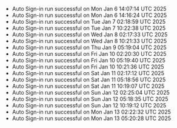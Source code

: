 - Auto Sign-in run successful on Mon Jan  6 14:07:14 UTC 2025
- Auto Sign-in run successful on Mon Jan  6 14:16:24 UTC 2025
- Auto Sign-in run successful on Tue Jan  7 02:18:59 UTC 2025
- Auto Sign-in run successful on Tue Jan  7 10:22:38 UTC 2025
- Auto Sign-in run successful on Wed Jan  8 02:17:33 UTC 2025
- Auto Sign-in run successful on Wed Jan  8 10:21:33 UTC 2025
- Auto Sign-in run successful on Thu Jan  9 05:19:04 UTC 2025
- Auto Sign-in run successful on Fri Jan 10 02:20:30 UTC 2025
- Auto Sign-in run successful on Fri Jan 10 05:19:40 UTC 2025
- Auto Sign-in run successful on Fri Jan 10 10:21:36 UTC 2025
- Auto Sign-in run successful on Sat Jan 11 02:17:12 UTC 2025
- Auto Sign-in run successful on Sat Jan 11 05:18:56 UTC 2025
- Auto Sign-in run successful on Sat Jan 11 10:19:07 UTC 2025
- Auto Sign-in run successful on Sun Jan 12 02:25:04 UTC 2025
- Auto Sign-in run successful on Sun Jan 12 05:18:35 UTC 2025
- Auto Sign-in run successful on Sun Jan 12 10:19:12 UTC 2025
- Auto Sign-in run successful on Mon Jan 13 02:22:32 UTC 2025
- Auto Sign-in run successful on Mon Jan 13 05:20:28 UTC 2025
